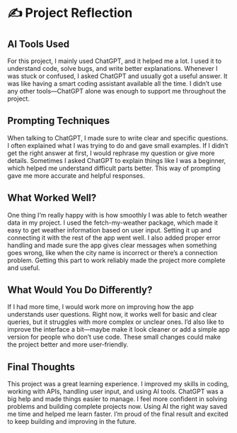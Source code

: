 # ✍️ Project Reflection

## AI Tools Used

For this project, I mainly used ChatGPT, and it helped me a lot. I used it to understand code, solve bugs, and write better explanations. Whenever I was stuck or confused, I asked ChatGPT and usually got a useful answer. It was like having a smart coding assistant available all the time. I didn’t use any other tools—ChatGPT alone was enough to support me throughout the project.

## Prompting Techniques

When talking to ChatGPT, I made sure to write clear and specific questions. I often explained what I was trying to do and gave small examples. If I didn’t get the right answer at first, I would rephrase my question or give more details. Sometimes I asked ChatGPT to explain things like I was a beginner, which helped me understand difficult parts better. This way of prompting gave me more accurate and helpful responses.

## What Worked Well?

One thing I’m really happy with is how smoothly I was able to fetch weather data in my project. I used the fetch-my-weather package, which made it easy to get weather information based on user input. Setting it up and connecting it with the rest of the app went well. I also added proper error handling and made sure the app gives clear messages when something goes wrong, like when the city name is incorrect or there’s a connection problem. Getting this part to work reliably made the project more complete and useful.

## What Would You Do Differently?

If I had more time, I would work more on improving how the app understands user questions. Right now, it works well for basic and clear queries, but it struggles with more complex or unclear ones. I’d also like to improve the interface a bit—maybe make it look cleaner or add a simple app version for people who don’t use code. These small changes could make the project better and more user-friendly.

## Final Thoughts

This project was a great learning experience. I improved my skills in coding, working with APIs, handling user input, and using AI tools. ChatGPT was a big help and made things easier to manage. I feel more confident in solving problems and building complete projects now. Using AI the right way saved me time and helped me learn faster. I’m proud of the final result and excited to keep building and improving in the future.
